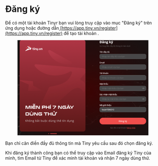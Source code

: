 # Đăng ký

Để có một tài khoản Tinyr bạn vui lòng truy cập vào mục "Đăng ký" trên ứng dụng hoặc đường dẫn[ ](https://app.tiny.vn/register)[https://app.tiny.vn/register](https://app.tiny.vn/register) để tạo tài khoản .

<figure><img src="../.gitbook/assets/image (6).png" alt=""><figcaption></figcaption></figure>

Bạn chỉ cân điền đầy đủ thông tin mà Tiny yêu cầu sau đó chọn đăng ký.&#x20;

Khi đăng ký thành công bạn có thể truy cập vào Email đăng ký Tiny của mình, tìm Email từ Tiny để xác minh tài khoản và nhận 7 ngày dùng thử.
